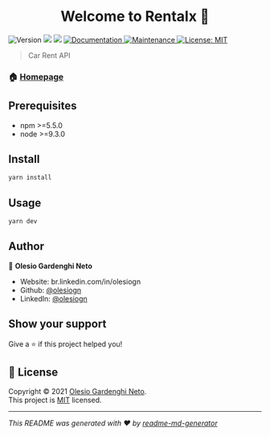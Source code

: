 <h1 align="center">Welcome to Rentalx 👋</h1>
<p>
  <img alt="Version" src="https://img.shields.io/badge/version-1.0.0-blue.svg?cacheSeconds=2592000" />
  <img src="https://img.shields.io/badge/npm-%3E%3D5.5.0-blue.svg" />
  <img src="https://img.shields.io/badge/node-%3E%3D9.3.0-blue.svg" />
  <a href="https://github.com/olesiogn/rentalx#readme" target="_blank">
    <img alt="Documentation" src="https://img.shields.io/badge/documentation-yes-brightgreen.svg" />
  </a>
  <a href="https://github.com/olesiogn/rentalx/graphs/commit-activity" target="_blank">
    <img alt="Maintenance" src="https://img.shields.io/badge/Maintained%3F-yes-green.svg" />
  </a>
  <a href="https://github.com/olesiogn/rentalx/blob/master/LICENSE" target="_blank">
    <img alt="License: MIT" src="https://img.shields.io/github/license/olesiogn/Rentalx" />
  </a>
</p>

> Car Rent API

### 🏠 [Homepage](https://github.com/olesiogn/rentalx)

## Prerequisites

- npm >=5.5.0
- node >=9.3.0

## Install

```sh
yarn install
```

## Usage

```sh
yarn dev
```

## Author

👤 **Olesio Gardenghi Neto**

* Website: br.linkedin.com/in/olesiogn
* Github: [@olesiogn](https://github.com/olesiogn)
* LinkedIn: [@olesiogn](https://linkedin.com/in/olesiogn)

## Show your support

Give a ⭐️ if this project helped you!

## 📝 License

Copyright © 2021 [Olesio Gardenghi Neto](https://github.com/olesiogn).<br />
This project is [MIT](https://github.com/olesiogn/rentalx/blob/master/LICENSE) licensed.

***
_This README was generated with ❤️ by [readme-md-generator](https://github.com/kefranabg/readme-md-generator)_